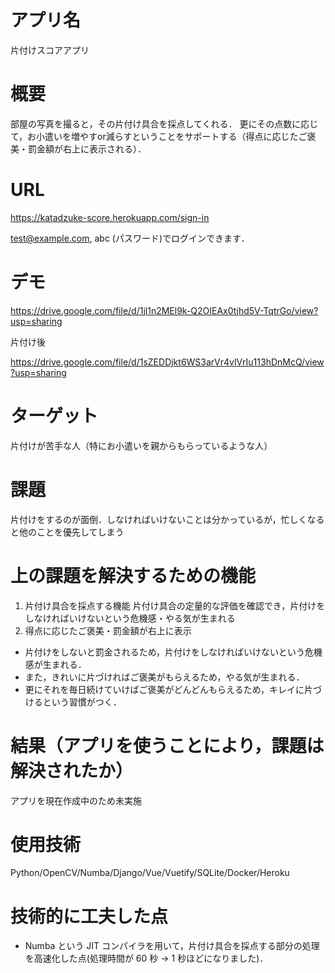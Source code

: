 # アプリ名
 
片付けスコアアプリ

# 概要

部屋の写真を撮ると，その片付け具合を採点してくれる．
更にその点数に応じて，お小遣いを増やすor減らすということをサポートする（得点に応じたご褒美・罰金額が右上に表示される）．

# URL 

https://katadzuke-score.herokuapp.com/sign-in

test@example.com, abc (パスワード)でログインできます．

# デモ

https://drive.google.com/file/d/1jl1n2MEl9k-Q2OIEAx0tjhd5V-TqtrGo/view?usp=sharing

片付け後

https://drive.google.com/file/d/1sZEDDjkt6WS3arVr4vlVrIu113hDnMcQ/view?usp=sharing


# ターゲット

片付けが苦手な人（特にお小遣いを親からもらっているような人）

# 課題

片付けをするのが面倒．しなければいけないことは分かっているが，忙しくなると他のことを優先してしまう

# 上の課題を解決するための機能

1. 片付け具合を採点する機能
片付け具合の定量的な評価を確認でき，片付けをしなければいけないという危機感・やる気が生まれる
2. 得点に応じたご褒美・罰金額が右上に表示
- 片付けをしないと罰金されるため，片付けをしなければいけないという危機感が生まれる．
- また，きれいに片づければご褒美がもらえるため，やる気が生まれる．
- 更にそれを毎日続けていけばご褒美がどんどんもらえるため，キレイに片づけるという習慣がつく．

# 結果（アプリを使うことにより，課題は解決されたか）

アプリを現在作成中のため未実施

# 使用技術

Python/OpenCV/Numba/Django/Vue/Vuetify/SQLite/Docker/Heroku


# 技術的に工夫した点

- Numba という JIT コンパイラを用いて，片付け具合を採点する部分の処理を高速化した点(処理時間が 60 秒 → 1 秒ほどになりました)．